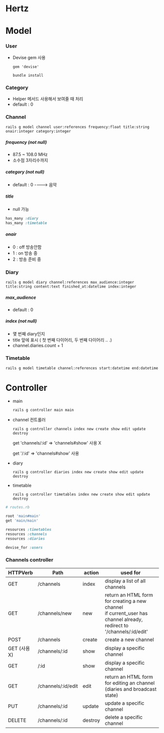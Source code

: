# Hertz



# Model

### User

- Devise gem 사용

  `gem 'devise'`

  `bundle install`



### Category

- Helper 메서드 사용해서 보여줄 때 처리
- default : 0



### Channel

`rails g model channel user:references frequency:float title:string onair:integer category:integer`

##### frequency (not null)

- 87.5 ~ 108.0 MHz 
- 소수점 3자리수까지

##### category (not null)

- default : 0 ----> 음악

##### title

- null 가능

```ruby
has_many :diary
has_many :timetable
```

##### onair

- 0 : off  방송안함
- 1 : on 방송 중
- 2 : 방송 준비 중



### Diary

`rails g model diary channel:references max_audience:integer title:string content:text finished_at:datetime index:integer  `

##### max_audience

- default : 0

##### index (not null)

- 몇 번째 diary인지 
- title 앞에 표시 ( 첫 번째 다이어리, 두 번째 다이어리 ..  .)
- channel.diaries.count + 1



### Timetable

`rails g model timetable channel:references start:datetime end:datetime  `





# Controller

- main

  `rails g controller main main`

- channel 컨트롤러 

  `rails g controller channels index new create show edit update destroy`

  get 'channels/:id' => 'channels#show'  사용 X

  get '/:id' => 'channels#show'  사용

- diary

  `rails g controller diaries index new create show edit update destroy`

- timetable

  `rails g controller timetables index new create show edit update destroy`



```ruby
# routes.rb

root 'main#main'
get	'main/main'

resources :timetables
resources :channels
resources :diaries

devise_for :users
```



### Channels controller

| HTTPVerb     | Path               | action  | used for                                                     |
| ------------ | ------------------ | ------- | ------------------------------------------------------------ |
| GET          | /channels          | index   | display a list of all channels                               |
| GET          | /channels/new      | new     | return an HTML form for creating a new channel<br /> if current_user has channel already, redirect to '/channels/:id/edit' |
| POST         | /channels          | create  | create a new channel                                         |
| GET (사용 X) | /channels/:id      | show    | display a specific channel                                   |
| GET          | /:id               | show    | display a specific channel                                   |
| GET          | /channels/:id/edit | edit    | return an HTML form for editing an channel (diaries and broadcast state) |
| PUT          | /channels/:id      | update  | update a specific channel                                    |
| DELETE       | /channels/:id      | destroy | delete a specific channel                                    |

